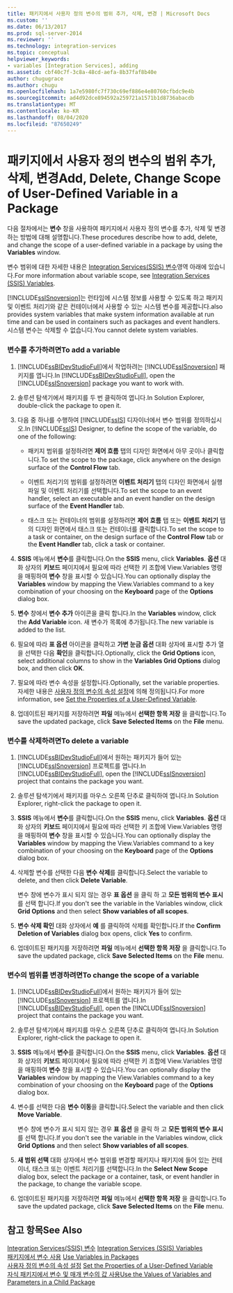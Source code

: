 ```yaml
---
title: 패키지에서 사용자 정의 변수의 범위 추가, 삭제, 변경 | Microsoft Docs
ms.custom: ''
ms.date: 06/13/2017
ms.prod: sql-server-2014
ms.reviewer: ''
ms.technology: integration-services
ms.topic: conceptual
helpviewer_keywords:
- variables [Integration Services], adding
ms.assetid: cbf40c7f-3c8a-48cd-aefa-8b37faf8b40e
author: chugugrace
ms.author: chugu
ms.openlocfilehash: 1a7e5980fc7f730c69ef886e4e80760cfbdc9e4b
ms.sourcegitcommit: ad4d92dce894592a259721a1571b1d8736abacdb
ms.translationtype: MT
ms.contentlocale: ko-KR
ms.lasthandoff: 08/04/2020
ms.locfileid: "87650249"
---
```

# <a name="add-delete-change-scope-of-user-defined-variable-in-a-package"></a><span data-ttu-id="c9268-102">패키지에서 사용자 정의 변수의 범위 추가, 삭제, 변경</span><span class="sxs-lookup"><span data-stu-id="c9268-102">Add, Delete, Change Scope of User-Defined Variable in a Package</span></span>
  <span data-ttu-id="c9268-103">다음 절차에서는 **변수** 창을 사용하여 패키지에서 사용자 정의 변수를 추가, 삭제 및 변경하는 방법에 대해 설명합니다.</span><span class="sxs-lookup"><span data-stu-id="c9268-103">These procedures describe how to add, delete, and change the scope of a user-defined variable in a package by using the **Variables** window.</span></span>  
  
 <span data-ttu-id="c9268-104">변수 범위에 대한 자세한 내용은 [Integration Services&#40;SSIS&#41; 변수](integration-services-ssis-variables.md)영역 아래에 있습니다.</span><span class="sxs-lookup"><span data-stu-id="c9268-104">For more information about variable scope, see [Integration Services &#40;SSIS&#41; Variables](integration-services-ssis-variables.md).</span></span>  
  
 [!INCLUDE[ssISnoversion](../includes/ssisnoversion-md.md)]<span data-ttu-id="c9268-105">는 런타임에 시스템 정보를 사용할 수 있도록 하고 패키지 및 이벤트 처리기와 같은 컨테이너에서 사용할 수 있는 시스템 변수를 제공합니다.</span><span class="sxs-lookup"><span data-stu-id="c9268-105">also provides system variables that make system information available at run time and can be used in containers such as packages and event handlers.</span></span> <span data-ttu-id="c9268-106">시스템 변수는 삭제할 수 없습니다.</span><span class="sxs-lookup"><span data-stu-id="c9268-106">You cannot delete system variables.</span></span>  
  
### <a name="to-add-a-variable"></a><span data-ttu-id="c9268-107">변수를 추가하려면</span><span class="sxs-lookup"><span data-stu-id="c9268-107">To add a variable</span></span>  
  
1.  <span data-ttu-id="c9268-108">[!INCLUDE[ssBIDevStudioFull](../includes/ssbidevstudiofull-md.md)]에서 작업하려는 [!INCLUDE[ssISnoversion](../includes/ssisnoversion-md.md)] 패키지를 엽니다.</span><span class="sxs-lookup"><span data-stu-id="c9268-108">In [!INCLUDE[ssBIDevStudioFull](../includes/ssbidevstudiofull-md.md)], open the [!INCLUDE[ssISnoversion](../includes/ssisnoversion-md.md)] package you want to work with.</span></span>  
  
2.  <span data-ttu-id="c9268-109">솔루션 탐색기에서 패키지를 두 번 클릭하여 엽니다.</span><span class="sxs-lookup"><span data-stu-id="c9268-109">In Solution Explorer, double-click the package to open it.</span></span>  
  
3.  <span data-ttu-id="c9268-110">다음 중 하나를 수행하여 [!INCLUDE[ssIS](../includes/ssis-md.md)] 디자이너에서 변수 범위를 정의하십시오.</span><span class="sxs-lookup"><span data-stu-id="c9268-110">In [!INCLUDE[ssIS](../includes/ssis-md.md)] Designer, to define the scope of the variable, do one of the following:</span></span>  
  
    -   <span data-ttu-id="c9268-111">패키지 범위를 설정하려면 **제어 흐름** 탭의 디자인 화면에서 아무 곳이나 클릭합니다.</span><span class="sxs-lookup"><span data-stu-id="c9268-111">To set the scope to the package, click anywhere on the design surface of the **Control Flow** tab.</span></span>  
  
    -   <span data-ttu-id="c9268-112">이벤트 처리기의 범위를 설정하려면 **이벤트 처리기** 탭의 디자인 화면에서 실행 파일 및 이벤트 처리기를 선택합니다.</span><span class="sxs-lookup"><span data-stu-id="c9268-112">To set the scope to an event handler, select an executable and an event handler on the design surface of the **Event Handler** tab.</span></span>  
  
    -   <span data-ttu-id="c9268-113">태스크 또는 컨테이너의 범위를 설정하려면 **제어 흐름** 탭 또는 **이벤트 처리기** 탭의 디자인 화면에서 태스크 또는 컨테이너를 클릭합니다.</span><span class="sxs-lookup"><span data-stu-id="c9268-113">To set the scope to a task or container, on the design surface of the **Control Flow** tab or the **Event Handler** tab, click a task or container.</span></span>  
  
4.  <span data-ttu-id="c9268-114">**SSIS** 메뉴에서 **변수**를 클릭합니다.</span><span class="sxs-lookup"><span data-stu-id="c9268-114">On the **SSIS** menu, click **Variables**.</span></span> <span data-ttu-id="c9268-115">**옵션** 대화 상자의 **키보드** 페이지에서 필요에 따라 선택한 키 조합에 View.Variables 명령을 매핑하여 **변수** 창을 표시할 수 있습니다.</span><span class="sxs-lookup"><span data-stu-id="c9268-115">You can optionally display the **Variables** window by mapping the View.Variables command to a key combination of your choosing on the **Keyboard** page of the **Options** dialog box.</span></span>  
  
5.  <span data-ttu-id="c9268-116">**변수** 창에서 **변수 추가** 아이콘을 클릭 합니다.</span><span class="sxs-lookup"><span data-stu-id="c9268-116">In the **Variables** window, click the **Add Variable** icon.</span></span> <span data-ttu-id="c9268-117">새 변수가 목록에 추가됩니다.</span><span class="sxs-lookup"><span data-stu-id="c9268-117">The new variable is added to the list.</span></span>  
  
6.  <span data-ttu-id="c9268-118">필요에 따라 **표 옵션** 아이콘을 클릭하고 **가변 눈금 옵션** 대화 상자에 표시할 추가 열을 선택한 다음 **확인**을 클릭합니다.</span><span class="sxs-lookup"><span data-stu-id="c9268-118">Optionally, click the **Grid Options** icon, select additional columns to show in the **Variables Grid Options** dialog box, and then click **OK**.</span></span>  
  
7.  <span data-ttu-id="c9268-119">필요에 따라 변수 속성을 설정합니다.</span><span class="sxs-lookup"><span data-stu-id="c9268-119">Optionally, set the variable properties.</span></span> <span data-ttu-id="c9268-120">자세한 내용은 [사용자 정의 변수의 속성 설정](../../2014/integration-services/set-the-properties-of-a-user-defined-variable.md)에 의해 정의됩니다.</span><span class="sxs-lookup"><span data-stu-id="c9268-120">For more information, see [Set the Properties of a User-Defined Variable](../../2014/integration-services/set-the-properties-of-a-user-defined-variable.md).</span></span>  
  
8.  <span data-ttu-id="c9268-121">업데이트된 패키지를 저장하려면 **파일** 메뉴에서 **선택한 항목 저장** 을 클릭합니다.</span><span class="sxs-lookup"><span data-stu-id="c9268-121">To save the updated package, click **Save Selected Items** on the **File** menu.</span></span>  
  
### <a name="to-delete-a-variable"></a><span data-ttu-id="c9268-122">변수를 삭제하려면</span><span class="sxs-lookup"><span data-stu-id="c9268-122">To delete a variable</span></span>  
  
1.  <span data-ttu-id="c9268-123">[!INCLUDE[ssBIDevStudioFull](../includes/ssbidevstudiofull-md.md)]에서 원하는 패키지가 들어 있는 [!INCLUDE[ssISnoversion](../includes/ssisnoversion-md.md)] 프로젝트를 엽니다.</span><span class="sxs-lookup"><span data-stu-id="c9268-123">In [!INCLUDE[ssBIDevStudioFull](../includes/ssbidevstudiofull-md.md)], open the [!INCLUDE[ssISnoversion](../includes/ssisnoversion-md.md)] project that contains the package you want.</span></span>  
  
2.  <span data-ttu-id="c9268-124">솔루션 탐색기에서 패키지를 마우스 오른쪽 단추로 클릭하여 엽니다.</span><span class="sxs-lookup"><span data-stu-id="c9268-124">In Solution Explorer, right-click the package to open it.</span></span>  
  
3.  <span data-ttu-id="c9268-125">**SSIS** 메뉴에서 **변수**를 클릭합니다.</span><span class="sxs-lookup"><span data-stu-id="c9268-125">On the **SSIS** menu, click **Variables**.</span></span> <span data-ttu-id="c9268-126">**옵션** 대화 상자의 **키보드** 페이지에서 필요에 따라 선택한 키 조합에 View.Variables 명령을 매핑하여 **변수** 창을 표시할 수 있습니다.</span><span class="sxs-lookup"><span data-stu-id="c9268-126">You can optionally display the **Variables** window by mapping the View.Variables command to a key combination of your choosing on the **Keyboard** page of the **Options** dialog box.</span></span>  
  
4.  <span data-ttu-id="c9268-127">삭제할 변수를 선택한 다음 **변수 삭제**를 클릭합니다.</span><span class="sxs-lookup"><span data-stu-id="c9268-127">Select the variable to delete, and then click **Delete Variable**.</span></span>  
  
     <span data-ttu-id="c9268-128">변수 창에 변수가 표시 되지 않는 경우 **표 옵션** 을 클릭 하 고 **모든 범위의 변수 표시**를 선택 합니다.</span><span class="sxs-lookup"><span data-stu-id="c9268-128">If you don't see the variable in the Variables window, click **Grid Options** and then select **Show variables of all scopes**.</span></span>  
  
5.  <span data-ttu-id="c9268-129">**변수 삭제 확인** 대화 상자에서 **예** 를 클릭하여 삭제를 확인합니다.</span><span class="sxs-lookup"><span data-stu-id="c9268-129">If the **Confirm Deletion of Variables** dialog box opens, click **Yes** to confirm.</span></span>  
  
6.  <span data-ttu-id="c9268-130">업데이트된 패키지를 저장하려면 **파일** 메뉴에서 **선택한 항목 저장** 을 클릭합니다.</span><span class="sxs-lookup"><span data-stu-id="c9268-130">To save the updated package, click **Save Selected Items** on the **File** menu.</span></span>  
  
### <a name="to-change-the-scope-of-a-variable"></a><span data-ttu-id="c9268-131">변수의 범위를 변경하려면</span><span class="sxs-lookup"><span data-stu-id="c9268-131">To change the scope of a variable</span></span>  
  
1.  <span data-ttu-id="c9268-132">[!INCLUDE[ssBIDevStudioFull](../includes/ssbidevstudiofull-md.md)]에서 원하는 패키지가 들어 있는 [!INCLUDE[ssISnoversion](../includes/ssisnoversion-md.md)] 프로젝트를 엽니다.</span><span class="sxs-lookup"><span data-stu-id="c9268-132">In [!INCLUDE[ssBIDevStudioFull](../includes/ssbidevstudiofull-md.md)], open the [!INCLUDE[ssISnoversion](../includes/ssisnoversion-md.md)] project that contains the package you want.</span></span>  
  
2.  <span data-ttu-id="c9268-133">솔루션 탐색기에서 패키지를 마우스 오른쪽 단추로 클릭하여 엽니다.</span><span class="sxs-lookup"><span data-stu-id="c9268-133">In Solution Explorer, right-click the package to open it.</span></span>  
  
3.  <span data-ttu-id="c9268-134">**SSIS** 메뉴에서 **변수**를 클릭합니다.</span><span class="sxs-lookup"><span data-stu-id="c9268-134">On the **SSIS** menu, click **Variables**.</span></span> <span data-ttu-id="c9268-135">**옵션** 대화 상자의 **키보드** 페이지에서 필요에 따라 선택한 키 조합에 View.Variables 명령을 매핑하여 **변수** 창을 표시할 수 있습니다.</span><span class="sxs-lookup"><span data-stu-id="c9268-135">You can optionally display the **Variables** window by mapping the View.Variables command to a key combination of your choosing on the **Keyboard** page of the **Options** dialog box.</span></span>  
  
4.  <span data-ttu-id="c9268-136">변수를 선택한 다음 **변수 이동**을 클릭합니다.</span><span class="sxs-lookup"><span data-stu-id="c9268-136">Select the variable and then click **Move Variable**.</span></span>  
  
     <span data-ttu-id="c9268-137">변수 창에 변수가 표시 되지 않는 경우 **표 옵션** 을 클릭 하 고 **모든 범위의 변수 표시**를 선택 합니다.</span><span class="sxs-lookup"><span data-stu-id="c9268-137">If you don't see the variable in the Variables window, click **Grid Options** and then select **Show variables of all scopes**.</span></span>  
  
5.  <span data-ttu-id="c9268-138">**새 범위 선택** 대화 상자에서 변수 범위를 변경할 패키지나 패키지에 들어 있는 컨테이너, 태스크 또는 이벤트 처리기를 선택합니다.</span><span class="sxs-lookup"><span data-stu-id="c9268-138">In the **Select New Scope** dialog box, select the package or a container, task, or event handler in the package, to change the variable scope.</span></span>  
  
6.  <span data-ttu-id="c9268-139">업데이트된 패키지를 저장하려면 **파일** 메뉴에서 **선택한 항목 저장** 을 클릭합니다.</span><span class="sxs-lookup"><span data-stu-id="c9268-139">To save the updated package, click **Save Selected Items** on the **File** menu.</span></span>  
  
## <a name="see-also"></a><span data-ttu-id="c9268-140">참고 항목</span><span class="sxs-lookup"><span data-stu-id="c9268-140">See Also</span></span>  
 <span data-ttu-id="c9268-141">[Integration Services&#40;SSIS&#41; 변수](integration-services-ssis-variables.md) </span><span class="sxs-lookup"><span data-stu-id="c9268-141">[Integration Services &#40;SSIS&#41; Variables](integration-services-ssis-variables.md) </span></span>  
 <span data-ttu-id="c9268-142">[패키지에서 변수 사용](../../2014/integration-services/use-variables-in-packages.md) </span><span class="sxs-lookup"><span data-stu-id="c9268-142">[Use Variables in Packages](../../2014/integration-services/use-variables-in-packages.md) </span></span>  
 <span data-ttu-id="c9268-143">[사용자 정의 변수의 속성 설정](../../2014/integration-services/set-the-properties-of-a-user-defined-variable.md) </span><span class="sxs-lookup"><span data-stu-id="c9268-143">[Set the Properties of a User-Defined Variable](../../2014/integration-services/set-the-properties-of-a-user-defined-variable.md) </span></span>  
 [<span data-ttu-id="c9268-144">자식 패키지에서 변수 및 매개 변수의 값 사용</span><span class="sxs-lookup"><span data-stu-id="c9268-144">Use the Values of Variables and Parameters in a Child Package</span></span>](../../2014/integration-services/use-the-values-of-variables-and-parameters-in-a-child-package.md)  
  
  
